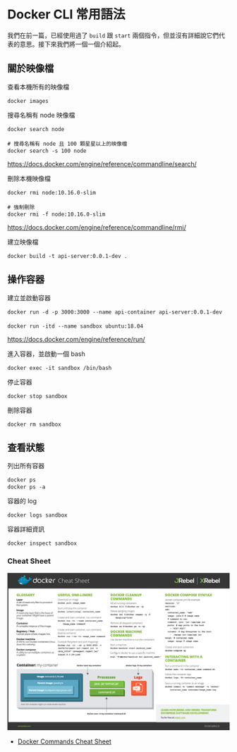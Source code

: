 # Docker CLI 常用語法

我們在前一篇，已經使用過了 `build` 跟 `start` 兩個指令，但並沒有詳細說它們代表的意思。接下來我們將一個一個介紹起。

## 關於映像檔

查看本機所有的映像檔

```
docker images
```

搜尋名稱有 node 映像檔

```
docker search node

# 搜尋名稱有 node 且 100 顆星星以上的映像檔
docker search -s 100 node
```

<https://docs.docker.com/engine/reference/commandline/search/>

刪除本機映像檔

```
docker rmi node:10.16.0-slim

# 強制刪除
docker rmi -f node:10.16.0-slim
```

<https://docs.docker.com/engine/reference/commandline/rmi/>

建立映像檔

```
docker build -t api-server:0.0.1-dev .
```

## 操作容器

建立並啟動容器

```
docker run -d -p 3000:3000 --name api-container api-server:0.0.1-dev

docker run -itd --name sandbox ubuntu:18.04
```

<https://docs.docker.com/engine/reference/run/>

進入容器，並啟動一個 bash

```
docker exec -it sandbox /bin/bash
```

停止容器

```
docker stop sandbox
```

刪除容器

```
docker rm sandbox
```

## 查看狀態

列出所有容器

```
docker ps
docker ps -a
```

容器的 log

```
docker logs sandbox
```

容器詳細資訊

```
docker inspect sandbox
```

### Cheat Sheet

![](https://raw.githubusercontent.com/alincode/devops-30days-2019/master/assets/docker-cheat-sheet-by-jrebel.png)

- [Docker Commands Cheat Sheet](https://jrebel.com/rebellabs/docker-commands-and-best-practices-cheat-sheet/)
